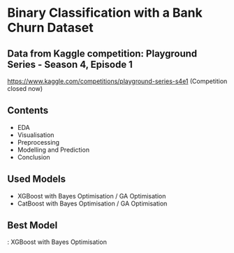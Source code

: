 # Binary Classification with a Bank Churn Dataset

## Data from Kaggle competition: Playground Series - Season 4, Episode 1 <br>
https://www.kaggle.com/competitions/playground-series-s4e1 <be>
(Competition closed now)

## Contents
- EDA
- Visualisation
- Preprocessing
- Modelling and Prediction
- Conclusion

## Used Models
- XGBoost with Bayes Optimisation / GA Optimisation
- CatBoost with Bayes Optimisation / GA Optimisation

## Best Model 
: XGBoost with Bayes Optimisation

